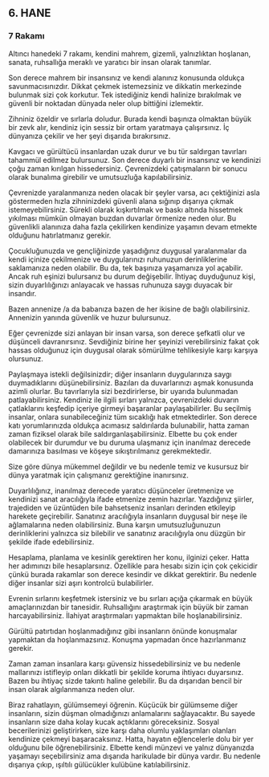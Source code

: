 ## 6. HANE

### 7 Rakamı

Altıncı hanedeki 7 rakamı, kendini mahrem, gizemli, yalnızlıktan hoşlanan, sanata, ruhsallığa meraklı ve yaratıcı bir insan olarak tanımlar.

Son derece mahrem bir insansınız ve kendi alanınız konusunda oldukça savunmacısınızdır. Dikkat çekmek istemezsiniz ve dikkatin merkezinde bulunmak sizi çok korkutur. Tek istediğiniz kendi halinize bırakılmak ve güvenli bir noktadan dünyada neler olup bittiğini izlemektir.

Zihniniz özeldir ve sırlarla doludur. Burada kendi başınıza olmaktan büyük bir zevk alır, kendiniz için sessiz bir ortam yaratmaya çalışırsınız. İç dünyanıza çekilir ve her şeyi dışarıda bırakırsınız.

Kavgacı ve gürültücü insanlardan uzak durur ve bu tür saldırgan tavırları tahammül edilmez bulursunuz. Son derece duyarlı bir insansınız ve kendinizi çoğu zaman kırılgan hissedersiniz. Çevrenizdeki çatışmaların bir sonucu olarak bunalıma girebilir ve umutsuzluğa kapılabilirsiniz.

Çevrenizde yaralanmanıza neden olacak bir şeyler varsa, acı çektiğinizi asla göstermeden hızla zihninizdeki güvenli alana sığınıp dışarıya çıkmak istemeyebilirsiniz. Sürekli olarak kışkırtılmak ve baskı altında hissetmek yıkılması mümkün olmayan buzdan duvarlar örmenize neden olur. Bu güvenlikli alanınıza daha fazla çekilirken kendinize yaşamın devam etmekte olduğunu hatırlatmanız gerekir.

Çocukluğunuzda ve gençliğinizde yaşadığınız duygusal yaralanmalar da kendi içinize çekilmenize ve duygularınızı ruhunuzun derinliklerine saklamanıza neden olabilir. Bu da, tek başınıza yaşamanıza yol açabilir. Ancak ruh eşinizi bulursanız bu durum değişebilir. İhtiyaç duyduğunuz kişi, sizin duyarlılığınızı anlayacak ve hassas ruhunuza saygı duyacak bir insandır.

Bazen annenize /a da babanıza bazen de her ikisine de bağlı olabilirsiniz. Annenizin yanında güvenlik ve huzur bulursunuz.

Eğer çevrenizde sizi anlayan bir insan varsa, son derece şefkatli olur ve düşünceli davranırsınız. Sevdiğiniz birine her şeyinizi verebilirsiniz fakat çok hassas olduğunuz için duygusal olarak sömürülme tehlikesiyle karşı karşıya olursunuz.

Paylaşmaya istekli değilsinizdir; diğer insanların duygularınıza saygı duymadıklarını düşünebilirsiniz. Bazıları da duvarlarınızı aşmak konusunda azimli olurlar. Bu tavırlarıyla sizi bezdirirlerse, bir uyarıda bulunmadan patlayabilirsiniz. Kendiniz ile ilgili sırları yalnızca, çevrenizdeki duvarın çatlaklarını keşfedip içeriye girmeyi başaranlar paylaşabilirler. Bu seçilmiş insanlar, onlara sunabileceğiniz tüm sıcaklığı hak etmektedirler. Son derece katı yorumlarınızda oldukça acımasız saldırılarda bulunabilir, hatta zaman zaman fiziksel olarak bile saldırganlaşabilirsiniz. Elbette bu çok ender olabilecek bir durumdur ve bu duruma ulaşmanız için inanılmaz derecede damarınıza basılması ve köşeye sıkıştırılmanız gerekmektedir.

Size göre dünya mükemmel değildir ve bu nedenle temiz ve kusursuz bir dünya yaratmak için çalışmanız gerektiğine inanırsınız.

Duyarlılığınız, inanılmaz derecede yaratıcı düşünceler üretmenize ve kendinizi sanat aracılığıyla ifade etmenize zemin hazırlar. Yazdığınız şiirler, trajediden ve üzüntüden bile bahsetseniz insanları derinden etkileyip harekete geçirebilir. Sanatınız aracılığıyla insanların duygusal bir neşe ile ağlamalarına neden olabilirsiniz. Buna karşın umutsuzluğunuzun derinliklerini yalnızca siz bilebilir ve sanatınız aracılığıyla onu düzgün bir şekilde ifade edebilirsiniz.

Hesaplama, planlama ve kesinlik gerektiren her konu, ilginizi çeker. Hatta her adımınızı bile hesaplarsınız. Özellikle para hesabı sizin için çok çekicidir çünkü burada rakamlar son derece kesindir ve dikkat gerektirir. Bu nedenle diğer insanlar sizi aşırı kontrolcü bulabilirler.

Evrenin sırlarını keşfetmek istersiniz ve bu sırları açığa çıkarmak en büyük amaçlarınızdan bir tanesidir. Ruhsallığını araştırmak için büyük bir zaman harcayabilirsiniz. İlahiyat araştırmaları yapmaktan bile hoşlanabilirsiniz.

Gürültü patırtıdan hoşlanmadığınız gibi insanların önünde konuşmalar yapmaktan da hoşlanmazsınız. Konuşma yapmadan önce hazırlanmanız gerekir.

Zaman zaman insanlara karşı güvensiz hissedebilirsiniz ve bu nedenle mallarınızı istifleyip onları dikkatli bir şekilde koruma ihtiyacı duyarsınız. Bazen bu ihtiyaç sizde takıntı haline gelebilir. Bu da dışarıdan bencil bir insan olarak algılanmanıza neden olur.

Biraz rahatlayın, gülümsemeyi öğrenin. Küçücük bir gülümseme diğer insanların, sizin düşman olmadığınızı anlamalarını sağlayacaktır. Bu sayede insanların size daha kolay kucak açtıklarını göreceksiniz. Sosyal becerilerinizi geliştirirken, size karşı daha olumlu yaklaşımları olanları kendinize çekmeyi başaracaksınız. Hatta, hayatın eğlencelerle dolu bir yer olduğunu bile öğrenebilirsiniz. Elbette kendi münzevi ve yalnız dünyanızda yaşamayı seçebilirsiniz ama dışarıda harikulade bir dünya vardır. Bu nedenle dışarıya çıkıp, ışıltılı gülücükler kulübüne katılabilirsiniz.

